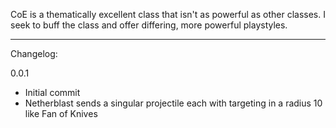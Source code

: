 CoE is a thematically excellent class that isn't as powerful as other classes. I seek to buff the class and offer differing, more powerful playstyles.

---

Changelog:

0.0.1
- Initial commit
- Netherblast sends a singular projectile each with targeting in a radius 10 like Fan of Knives

